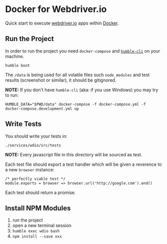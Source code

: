 # Docker for Webdriver.io

Quick start to execute [webdriver.io](http://webdriver.io/) apps within [Docker](https://www.docker.com/).

## Run the Project

In order to run the project you need `docker-compose` and [`humble-cli`](https://github.com/marcopeg/humble-cli) on your machine.

```
humble boot
```

The `/data` is being used for all volatile files such `node_modules` and test results (screenshot or similar), it should be gitignored.

**NOTE:** If you don't have `humble-cli` (aka: if you use Windows) you may try to run:

```
HUMBLE_DATA="$PWD/data" docker-compose -f docker-compose.yml -f docker-compose.development.yml up
```

## Write Tests

You should write your tests in:

```
./services/wdio/src/tests
```

**NOTE:** Every javascript file in this directory will be sourced as test.

Each test file should export a test handler which will be given a reverence to a new `browser` instance:

```
/* perfectly viable test */
module.exports = browser => browser.url('http://google.com').end()
```

Each test should return a promise.

## Install NPM Modules

1. run the project
2. open a new terminal session
3. `humble exec wdio bash`
4. `npm install --save xxx`

